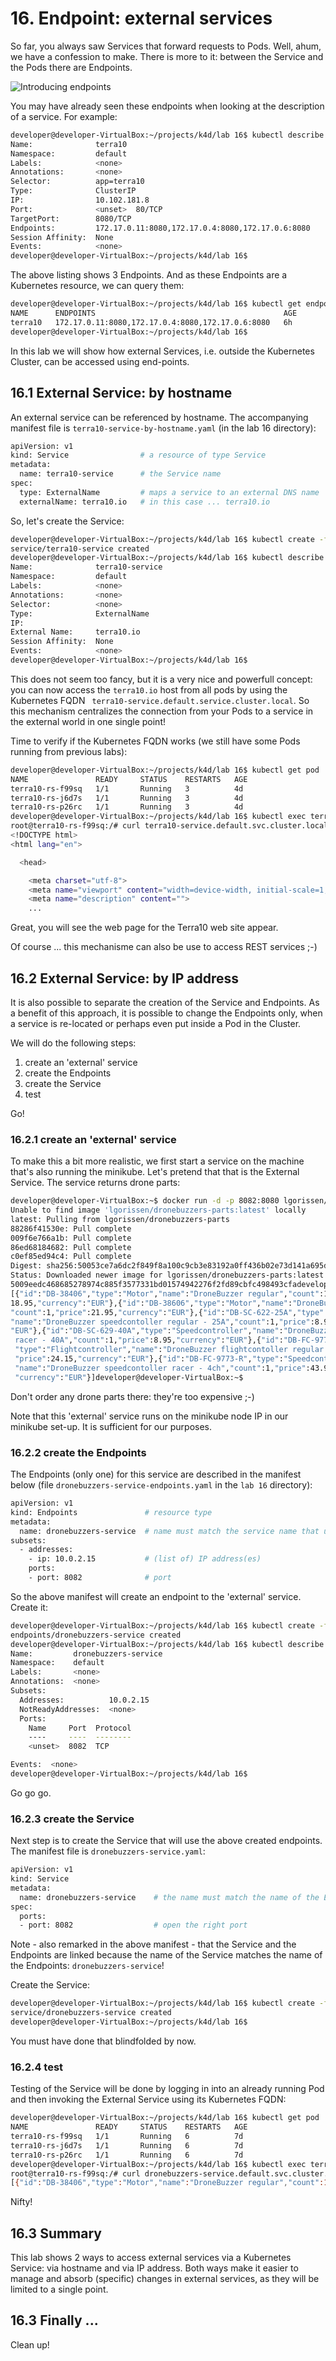# 16. Endpoint: external services

So far, you always saw Services that forward requests to Pods. Well, ahum, we have a confession to make. There is more to it: between the Service and the Pods there are Endpoints.

![Introducing endpoints](img/lab16-introducing-endpoints.png)

You may have already seen these endpoints when looking at the description of a service. For example:

```bash
developer@developer-VirtualBox:~/projects/k4d/lab 16$ kubectl describe service terra10
Name:              terra10
Namespace:         default
Labels:            <none>
Annotations:       <none>
Selector:          app=terra10
Type:              ClusterIP
IP:                10.102.181.8
Port:              <unset>  80/TCP
TargetPort:        8080/TCP
Endpoints:         172.17.0.11:8080,172.17.0.4:8080,172.17.0.6:8080
Session Affinity:  None
Events:            <none>
developer@developer-VirtualBox:~/projects/k4d/lab 16$
```
The above listing shows 3 Endpoints. And as these Endpoints are a Kubernetes resource, we can query them:

```bash
developer@developer-VirtualBox:~/projects/k4d/lab 16$ kubectl get endpoints terra10
NAME      ENDPOINTS                                          AGE
terra10   172.17.0.11:8080,172.17.0.4:8080,172.17.0.6:8080   6h
developer@developer-VirtualBox:~/projects/k4d/lab 16$
```
In this lab we will show how external Services, i.e. outside the Kubernetes Cluster, can be accessed using end-points.

## 16.1 External Service: by hostname

An external service can be referenced by hostname. The accompanying manifest file is `terra10-service-by-hostname.yaml` (in the lab 16 directory):

```bash
apiVersion: v1
kind: Service                # a resource of type Service
metadata:
  name: terra10-service      # the Service name
spec:
  type: ExternalName         # maps a service to an external DNS name
  externalName: terra10.io   # in this case ... terra10.io
```

So, let's create the Service:

```bash
developer@developer-VirtualBox:~/projects/k4d/lab 16$ kubectl create -f terra10-service-by-hostname.yaml 
service/terra10-service created
developer@developer-VirtualBox:~/projects/k4d/lab 16$ kubectl describe service terra10-service 
Name:              terra10-service
Namespace:         default
Labels:            <none>
Annotations:       <none>
Selector:          <none>
Type:              ExternalName
IP:                
External Name:     terra10.io
Session Affinity:  None
Events:            <none>
developer@developer-VirtualBox:~/projects/k4d/lab 16$
```

This does not seem too fancy, but it is a very nice and powerfull concept: you can now access the `terra10.io` host from all pods by using the Kubernetes FQDN ` terra10-service.default.service.cluster.local`. So this mechanism centralizes the connection from your Pods to a service in the external world in one single point!

Time to verify if the Kubernetes FQDN works (we still have some Pods running from previous labs):

```bash
developer@developer-VirtualBox:~/projects/k4d/lab 16$ kubectl get pod
NAME               READY     STATUS    RESTARTS   AGE
terra10-rs-f99sq   1/1       Running   3          4d
terra10-rs-j6d7s   1/1       Running   3          4d
terra10-rs-p26rc   1/1       Running   3          4d
developer@developer-VirtualBox:~/projects/k4d/lab 16$ kubectl exec terra10-rs-f99sq -it bash
root@terra10-rs-f99sq:/# curl terra10-service.default.svc.cluster.local
<!DOCTYPE html>
<html lang="en">

  <head>

    <meta charset="utf-8">
    <meta name="viewport" content="width=device-width, initial-scale=1, shrink-to-fit=no">
    <meta name="description" content="">
    ...
```
Great, you will see the web page for the Terra10 web site appear.

Of course ... this mechanisme can also be use to access REST services ;-)



## 16.2 External Service: by IP address

It is also possible to separate the creation of the Service and Endpoints. As a benefit of this approach, it is possible to change the Endpoints only, when a service is re-located or perhaps even put inside a Pod in the Cluster.

We will do the following steps:

1. create an 'external' service
2. create the Endpoints
3. create the Service
4. test

Go!

### 16.2.1 create an 'external' service

To make this a bit more realistic, we first start a service on the machine that's also running the minikube. Let's pretend that that is the External Service. The service returns drone parts:

```bash
developer@developer-VirtualBox:~$ docker run -d -p 8082:8080 lgorissen/dronebuzzers-parts
Unable to find image 'lgorissen/dronebuzzers-parts:latest' locally
latest: Pulling from lgorissen/dronebuzzers-parts
88286f41530e: Pull complete 
009f6e766a1b: Pull complete 
86ed68184682: Pull complete 
c0ef85ed94c4: Pull complete 
Digest: sha256:50053ce7a6dc2f849f8a100c9cb3e83192a0ff436b02e73d141a695d8d446c0d
Status: Downloaded newer image for lgorissen/dronebuzzers-parts:latest
5009eedc468685278974c885f3577331bd01574942276f2fd89cbfc498493cfadeveloper@developer-VirtualBox:~$ curl 10.0.2.15:8082/parts
[{"id":"DB-38406","type":"Motor","name":"DroneBuzzer regular","count":1,"price":
18.95,"currency":"EUR"},{"id":"DB-38606","type":"Motor","name":"DroneBuzzer racer",
"count":1,"price":21.95,"currency":"EUR"},{"id":"DB-SC-622-25A","type":"Speedcontroller",
"name":"DroneBuzzer speedcontoller regular - 25A","count":1,"price":8.95,"currency":
"EUR"},{"id":"DB-SC-629-40A","type":"Speedcontroller","name":"DroneBuzzer speedcontoller
 racer - 40A","count":1,"price":8.95,"currency":"EUR"},{"id":"DB-FC-9773-A",
 "type":"Flightcontroller","name":"DroneBuzzer flightcontoller regular - 4ch","count":1,
 "price":24.15,"currency":"EUR"},{"id":"DB-FC-9773-R","type":"Speedcontroller",
 "name":"DroneBuzzer speedcontoller racer - 4ch","count":1,"price":43.95,
 "currency":"EUR"}]developer@developer-VirtualBox:~$
```

Don't order any drone parts there: they're too expensive ;-)

Note that this 'external' service runs on the minikube node IP in our minikube set-up. It is sufficient for our purposes.

### 16.2.2 create the Endpoints

The Endpoints (only one) for this service are described in the manifest below (file `dronebuzzers-service-endpoints.yaml` in the `lab 16` directory):

```bash
apiVersion: v1
kind: Endpoints               # resource type
metadata:
  name: dronebuzzers-service  # name must match the service name that uses these endpoints 
subsets:
  - addresses:
    - ip: 10.0.2.15           # (list of) IP address(es)
    ports:
    - port: 8082              # port

```

So the above manifest will create an endpoint to the 'external' service. Create it:

```bash
developer@developer-VirtualBox:~/projects/k4d/lab 16$ kubectl create -f dronebuzzers-service-endpoints.yaml 
endpoints/dronebuzzers-service created
developer@developer-VirtualBox:~/projects/k4d/lab 16$ kubectl describe endpoints dronebuzzers-service 
Name:         dronebuzzers-service
Namespace:    default
Labels:       <none>
Annotations:  <none>
Subsets:
  Addresses:          10.0.2.15
  NotReadyAddresses:  <none>
  Ports:
    Name     Port  Protocol
    ----     ----  --------
    <unset>  8082  TCP

Events:  <none>
developer@developer-VirtualBox:~/projects/k4d/lab 16$
```

Go go go.


### 16.2.3 create the Service

Next step is to create the Service that will use the above created endpoints. The manifest file is `dronebuzzers-service.yaml`: 

```bash
apiVersion: v1
kind: Service
metadata:
  name: dronebuzzers-service    # the name must match the name of the Endpoints 
spec:
  ports:
  - port: 8082                  # open the right port
```
Note - also remarked in the above manifest - that the Service and the Endpoints are linked because the name of the Service matches the name of the Endpoints: `dronebuzzers-service`!

Create the Service:

```bash
developer@developer-VirtualBox:~/projects/k4d/lab 16$ kubectl create -f dronebuzzers-service.yaml 
service/dronebuzzers-service created
developer@developer-VirtualBox:~/projects/k4d/lab 16$ 
```

You must have done that blindfolded by now.


### 16.2.4 test

Testing of the Service will be done by logging in into an already running Pod and then invoking the External Service using its Kubernetes FQDN:

```bash
developer@developer-VirtualBox:~/projects/k4d/lab 16$ kubectl get pod
NAME               READY     STATUS    RESTARTS   AGE
terra10-rs-f99sq   1/1       Running   6          7d
terra10-rs-j6d7s   1/1       Running   6          7d
terra10-rs-p26rc   1/1       Running   6          7d
developer@developer-VirtualBox:~/projects/k4d/lab 16$ kubectl exec terra10-rs-f99sq -it bash
root@terra10-rs-f99sq:/# curl dronebuzzers-service.default.svc.cluster.local:8082/parts
[{"id":"DB-38406","type":"Motor","name":"DroneBuzzer regular","count":1,"price":18.95,"currency":"EUR"},{"id":"DB-38606","type":"Motor","name":"DroneBuzzer racer","count":1,"price":21.95,"currency":"EUR"},{"id":"DB-SC-622-25A","type":"Speedcontroller","name":"DroneBuzzer speedcontoller regular - 25A","count":1,"price":8.95,"currency":"EUR"},{"id":"DB-SC-629-40A","type":"Speedcontroller","name":"DroneBuzzer speedcontoller racer - 40A","count":1,"price":8.95,"currency":"EUR"},{"id":"DB-FC-9773-A","type":"Flightcontroller","name":"DroneBuzzer flightcontoller regular - 4ch","count":1,"price":24.15,"currency":"EUR"},{"id":"DB-FC-9773-R","type":"Speedcontroller","name":"DroneBuzzer speedcontoller racer - 4ch","count":1,"price":43.95,"currency":"EUR"}]root@terra10-rs-f99sq:/# 
```

Nifty!


## 16.3 Summary 

This lab shows 2 ways to access external services via a Kubernetes Service: via hostname and via IP address. Both ways make it easier to manage and absorb (specific) changes in external services, as they will be limited to a single point.

## 16.3 Finally ...

Clean up!
